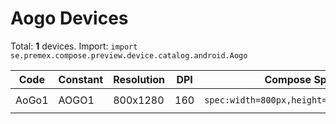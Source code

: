 # Aogo Devices

Total: **1** devices. Import: `import se.premex.compose.preview.device.catalog.android.Aogo`

| Code | Constant | Resolution | DPI | Compose Spec | Preview Usage |
|------|----------|------------|-----|-------------|---------------|
| AoGo1 | AOGO1 | 800x1280 | 160 | `spec:width=800px,height=1280px,dpi=160` | `@Preview(device = Aogo.AOGO1)` |

<!-- Generated automatically. Do not edit manually. -->
